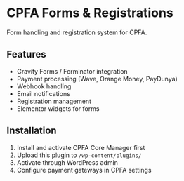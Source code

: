 # CPFA Forms & Registrations

Form handling and registration system for CPFA.

## Features

- Gravity Forms / Forminator integration
- Payment processing (Wave, Orange Money, PayDunya)
- Webhook handling
- Email notifications
- Registration management
- Elementor widgets for forms

## Installation

1. Install and activate CPFA Core Manager first
2. Upload this plugin to `/wp-content/plugins/`
3. Activate through WordPress admin
4. Configure payment gateways in CPFA settings

